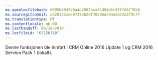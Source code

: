 ```yaml
---
ms.openlocfilehash: 6095b6947e0a4d2987bcaf4d94dfc9fff60776b8
ms.sourcegitcommit: ad203331ee9737e82ef70206ac04eeb72a5f9c7f
ms.translationtype: MT
ms.contentlocale: nb-NO
ms.lasthandoff: 06/18/2019
ms.locfileid: "67226310"
---
```

Denne funksjonen ble innført i CRM Online 2016 Update 1 og CRM 2016 Service Pack 1 (lokalt).